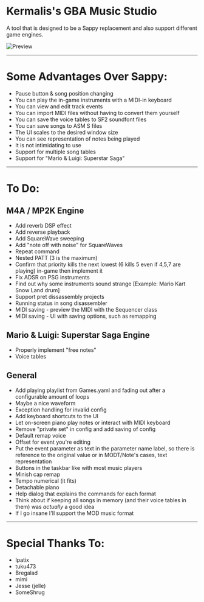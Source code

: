 # Kermalis's GBA Music Studio

A tool that is designed to be a Sappy replacement and also support different game engines.

![Preview](https://i.imgur.com/MOBHq03.gif)

----
# Some Advantages Over Sappy:
* Pause button & song position changing
* You can play the in-game instruments with a MIDI-in keyboard
* You can view and edit track events
* You can import MIDI files without having to convert them yourself
* You can save the voice tables to SF2 soundfont files
* You can save songs to ASM S files
* The UI scales to the desired window size
* You can see representation of notes being played
* It is not intimidating to use
* Support for multiple song tables
* Support for "Mario & Luigi: Superstar Saga"

----
# To Do:
## M4A / MP2K Engine
* Add reverb DSP effect
* Add reverse playback
* Add SquareWave sweeping
* Add "note off with noise" for SquareWaves
* Repeat command
* Nested PATT (3 is the maximum)
* Confirm that priority kills the next lowest (6 kills 5 even if 4,5,7 are playing) in-game then implement it
* Fix ADSR on PSG instruments
* Find out why some instruments sound strange \[Example: Mario Kart Snow Land drum\]
* Support pret dissassembly projects
* Running status in song disassembler
* MIDI saving - preview the MIDI with the Sequencer class
* MIDI saving - UI with saving options, such as remapping

## Mario & Luigi: Superstar Saga Engine
* Properly implement "free notes"
* Voice tables

## General
* Add playing playlist from Games.yaml and fading out after a configurable amount of loops
* Maybe a nice waveform
* Exception handling for invalid config
* Add keyboard shortcuts to the UI
* Let on-screen piano play notes or interact with MIDI keyboard
* Remove "private set" in config and add saving of config
* Default remap voice
* Offset for event you're editing
* Put the event parameter as text in the parameter name label, so there is reference to the original value or in MODT/Note's cases, text representation
* Buttons in the taskbar like with most music players
* Minish cap remap
* Tempo numerical (it fits)
* Detachable piano
* Help dialog that explains the commands for each format
* Think about if keeping all songs in memory (and their voice tables in them) was *actually* a good idea
* If I go insane I'll support the MOD music format

----
# Special Thanks To:
* Ipatix
* tuku473
* Bregalad
* mimi
* Jesse (jelle)
* SomeShrug